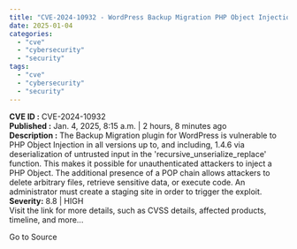 ```yaml
---
title: "CVE-2024-10932 - WordPress Backup Migration PHP Object Injection Vulnerability"
date: 2025-01-04
categories: 
  - "cve"
  - "cybersecurity"
  - "security"
tags: 
  - "cve"
  - "cybersecurity"
  - "security"
---
```


**CVE ID :** CVE-2024-10932  
**Published :** Jan. 4, 2025, 8:15 a.m. | 2 hours, 8 minutes ago  
**Description :** The Backup Migration plugin for WordPress is vulnerable to PHP Object Injection in all versions up to, and including, 1.4.6 via deserialization of untrusted input in the 'recursive\_unserialize\_replace' function. This makes it possible for unauthenticated attackers to inject a PHP Object. The additional presence of a POP chain allows attackers to delete arbitrary files, retrieve sensitive data, or execute code. An administrator must create a staging site in order to trigger the exploit.  
**Severity:** 8.8 | HIGH  
Visit the link for more details, such as CVSS details, affected products, timeline, and more...

Go to Source
